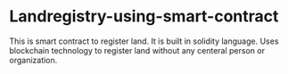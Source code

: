 # Landregistry-using-smart-contract
This is smart contract to register land. It is built in solidity language.
Uses blockchain technology to register land without any centeral person or organization.

